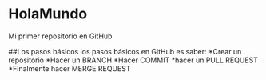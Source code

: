 # HolaMundo
Mi primer repositorio en GitHub

##Los pasos básicos
los pasos básicos en GitHub es saber:
  *Crear un repositorio
  *Hacer un BRANCH
  *Hacer COMMIT
  *hacer un PULL REQUEST
  *Finalmente hacer MERGE REQUEST
